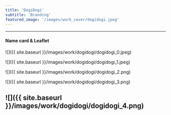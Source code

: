 ```yaml
---
title: 'DogiDogi'
subtitle: 'Branding'
featured_image: '/images/work_cover/dogidogi.jpeg'
---
```





---
<h4>Name card & Leaflet</h4>


![]({{ site.baseurl }}/images/work/dogidogi/dogidogi_0.jpeg)


![]({{ site.baseurl }}/images/work/dogidogi/dogidogi_1.jpeg)

![]({{ site.baseurl }}/images/work/dogidogi/dogidogi_2.png)

![]({{ site.baseurl }}/images/work/dogidogi/dogidogi_3.png)

![]({{ site.baseurl }}/images/work/dogidogi/dogidogi_4.png)
---
